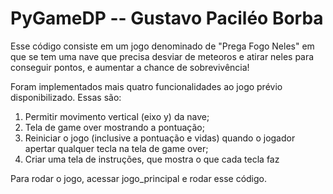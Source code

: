 # PyGameDP -- Gustavo Paciléo Borba

Esse código consiste em um jogo denominado de "Prega Fogo Neles" em que se tem uma nave que precisa desviar de meteoros e atirar neles para conseguir pontos, e aumentar a chance de sobrevivência! 

Foram implementados mais quatro funcionalidades ao jogo prévio disponibilizado. Essas são: 
1.  Permitir movimento vertical (eixo y) da nave;
2.  Tela de game over mostrando a pontuação;
3.  Reiniciar o jogo (inclusive a pontuação e vidas) quando o jogador apertar qualquer tecla na tela de game over;
4.  Criar uma tela de instruções, que mostra o que cada tecla faz

Para rodar o jogo, acessar jogo_principal e rodar esse código.

